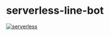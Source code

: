 # serverless-line-bot

[![serverless](http://public.serverless.com/badges/v3.svg)](http://www.serverless.com)
